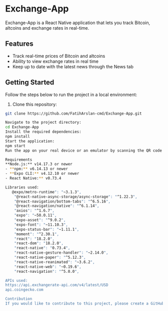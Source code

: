 # Exchange-App

Exchange-App is a React Native application that lets you track Bitcoin, altcoins and exchange rates in real-time.

## Features

- Track real-time prices of Bitcoin and altcoins
- Ability to view exchange rates in real time
- Keep up to date with the latest news through the News tab

## Getting Started

Follow the steps below to run the project in a local environment:

1. Clone this repository:

```bash
git clone https://github.com/FatihArslan-cmd/Exchange-App.git

Navigate to the project directory:
cd Exchange-App
Install the required dependencies:
npm install
Start the application:
npm start
Run the app on your real device or an emulator by scanning the QR code with Expo CLI.

Requirements
**Node.js:** v14.17.3 or newer
- **npm:** v6.14.13 or newer
- **Expo CLI:** v4.12.10 or newer
- React Native:** v0.73.4

Libraries used:
   @expo/metro-runtime": "~3.1.3",
    "@react-native-async-storage/async-storage": "^1.22.3",
    "@react-navigation/bottom-tabs": "^6.5.16",
    "@react-navigation/native": "^6.1.14",
    "axios": "^1.6.7",
    "expo": "~50.0.11",
    "expo-asset": "^9.0.2",
    "expo-font": "~11.10.3",
    "expo-status-bar": "~1.11.1",
    "moment": "^2.30.1",
    "react": "18.2.0",
    "react-dom": "18.2.0",
    "react-native": "0.73.4",
    "react-native-gesture-handler": "~2.14.0",
    "react-native-paper": "^5.12.3",
    "react-native-reanimated": "~3.6.2",
    "react-native-web": "~0.19.6",
    "react-navigation": "^5.0.0",

APIs used:
https://api.exchangerate-api.com/v4/latest/USD
api.coingecko.com

Contribution
If you would like to contribute to this project, please create a GitHub issue to share suggestions, bugs or requests. You can also fork this repository to make your improvements and submit pull requests.
